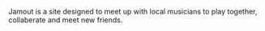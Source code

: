 Jamout is a site designed to meet up with local musicians to play together, collaberate and meet new friends.

